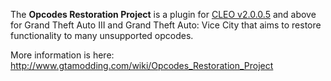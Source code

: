 The **Opcodes Restoration Project** is a plugin for [CLEO v2.0.0.5](https://github.com/cleolibrary/III.VC.CLEO) and above 
for Grand Theft Auto III and Grand Theft Auto: Vice City that aims to restore functionality to many unsupported opcodes.

More information is here:
http://www.gtamodding.com/wiki/Opcodes_Restoration_Project
